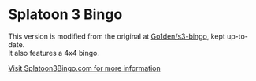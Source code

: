 # Splatoon 3 Bingo

This version is modified from the original at [Go1den/s3-bingo](https://github.com/Go1den/s3-bingo), kept up-to-date.  
It also features a 4x4 bingo.  

[Visit Splatoon3Bingo.com for more information](http://www.splatoon3bingo.com)
